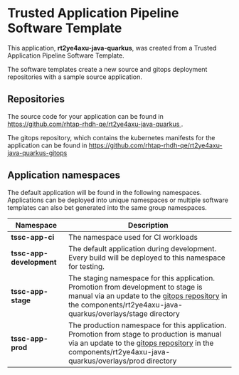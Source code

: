 # Trusted Application Pipeline Software Template

This application, **rt2ye4axu-java-quarkus**, was created from a Trusted Application Pipeline Software Template.

The software templates create a new source and gitops deployment repositories with a sample source application. 

## Repositories

The source code for your application can be found in [https://github.com/rhtap-rhdh-qe/rt2ye4axu-java-quarkus ](https://github.com/rhtap-rhdh-qe/rt2ye4axu-java-quarkus ).
 
The gitops repository, which contains the kubernetes manifests for the application can be found in 
[https://github.com/rhtap-rhdh-qe/rt2ye4axu-java-quarkus-gitops ](https://github.com/rhtap-rhdh-qe/rt2ye4axu-java-quarkus-gitops ) 

## Application namespaces 

The default application will be found in the following namespaces. Applications can be deployed into unique namespaces or multiple software templates can also bet generated into the same group namespaces.  

|  Namespace   |  Description   |  
| -------- | -------- |
| **tssc-app-ci** | The namespace used for CI workloads |
| **tssc-app-development** | The default application during development. Every build will be deployed to this namespace for testing. |
| **tssc-app-stage** | The staging namespace for this application. Promotion from development to stage is manual via an update to the [gitops repository](https://github.com/rhtap-rhdh-qe/rt2ye4axu-java-quarkus-gitops ) in the components/rt2ye4axu-java-quarkus/overlays/stage directory |
| **tssc-app-prod** | The production namespace for this application. Promotion from stage to production is manual via an update to the [gitops repository](https://github.com/rhtap-rhdh-qe/rt2ye4axu-java-quarkus-gitops ) in the components/rt2ye4axu-java-quarkus/overlays/prod directory |